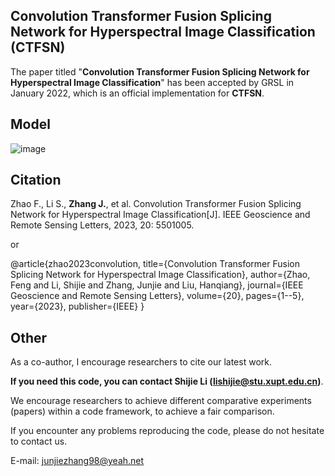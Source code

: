 ## Convolution Transformer Fusion Splicing Network for Hyperspectral Image Classification (CTFSN)
The paper titled "**Convolution Transformer Fusion Splicing Network for Hyperspectral Image Classification**" has been accepted by GRSL in January 2022, which is an official implementation for **CTFSN**.

## Model
![image](https://github.com/ZJier/CTFSN/assets/103825398/e3f4829b-baa5-45c9-b39f-5e94a2e175b3)

## Citation

Zhao F., Li S., **Zhang J.**, et al. Convolution Transformer Fusion Splicing Network for Hyperspectral Image Classification[J]. IEEE Geoscience and Remote Sensing Letters, 2023, 20: 5501005.

or

@article{zhao2023convolution,
  title={Convolution Transformer Fusion Splicing Network for Hyperspectral Image Classification},
  author={Zhao, Feng and Li, Shijie and Zhang, Junjie and Liu, Hanqiang},
  journal={IEEE Geoscience and Remote Sensing Letters},
  volume={20},
  pages={1--5},
  year={2023},
  publisher={IEEE}
}

## Other

As a co-author, I encourage researchers to cite our latest work. 

**If you need this code, you can contact Shijie Li (lishijie@stu.xupt.edu.cn)**.

We encourage researchers to achieve different comparative experiments (papers) within a code framework, to achieve a fair comparison.

If you encounter any problems reproducing the code, please do not hesitate to contact us.

E-mail: junjiezhang98@yeah.net
